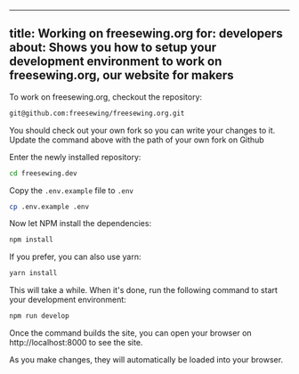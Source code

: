 ***

title: Working on freesewing.org
for: developers
about: Shows you how to setup your development environment to work on freesewing.org, our website for makers
------------------------------------------------------------------------------------------------------------

To work on freesewing.org, checkout the repository:

```bash
git@github.com:freesewing/freesewing.org.git
```

<Note>
You should check out your own fork so you can write your changes to it.
Update the command above with the path of your own fork on Github
</Note>

Enter the newly installed repository:

```bash
cd freesewing.dev
```

Copy the `.env.example` file to `.env`

```bash
cp .env.example .env
```

Now let NPM install the dependencies:

```bash
npm install
```

If you prefer, you can also use yarn:

```bash
yarn install
```

This will take a while. When it's done,
run the following command to start your development environment:

```bash
npm run develop
```

Once the command builds the site, you can open your browser on http://localhost:8000 to see the site.

As you make changes, they will automatically be loaded into your browser.
